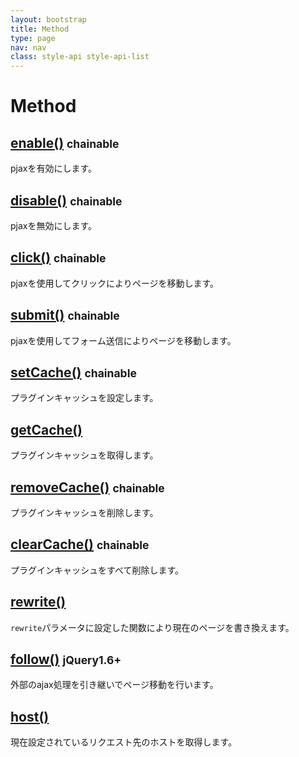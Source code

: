 ```yaml
---
layout: bootstrap
title: Method
type: page
nav: nav
class: style-api style-api-list
---
```


# Method

## [enable()](api/method/enable/) <small><span class="label label-info">chainable</span></small>
pjaxを有効にします。

## [disable()](api/method/disable/) <small><span class="label label-info">chainable</span></small>
pjaxを無効にします。

## [click()](api/method/click/) <small><span class="label label-info">chainable</span></small>
pjaxを使用してクリックによりページを移動します。

## [submit()](api/method/submit/) <small><span class="label label-info">chainable</span></small>
pjaxを使用してフォーム送信によりページを移動します。

## [setCache()](api/method/setCache/) <small><span class="label label-info">chainable</span></small>
プラグインキャッシュを設定します。

## [getCache()](api/method/getCache/)
プラグインキャッシュを取得します。

## [removeCache()](api/method/removeCache/) <small><span class="label label-info">chainable</span></small>
プラグインキャッシュを削除します。

## [clearCache()](api/method/clearCache/) <small><span class="label label-info">chainable</span></small>
プラグインキャッシュをすべて削除します。

## [rewrite()](api/method/rewrite/)
`rewrite`パラメータに設定した関数により現在のページを書き換えます。

## [follow()](api/method/follow/) <small><span class="label label-primary">jQuery1.6+</span></small>
外部のajax処理を引き継いでページ移動を行います。

## [host()](api/method/host/)
現在設定されているリクエスト先のホストを取得します。
